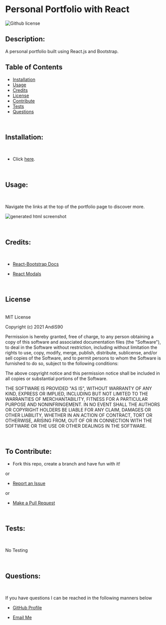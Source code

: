 # Personal Portfolio with React
  
  ![Github license](https://img.shields.io/badge/License-MIT-blue.svg)
  
 
  ## Description:

 A personal portfolio built using React.js and Bootstrap.
  

  ## Table of Contents
  
  - [Installation](#installation) <br>
  - [Usage](#usage) <br>
  - [Credits](#credits) <br>
  - [License](#license) <br>
  - [Contribute](#contributions) <br>
  - [Tests](#tests) <br>
  - [Questions](#questions) <br>
 
  <br>
  
  ## <span id="installation"> Installation: </span>
  <br>


  - Click [here](https://react-portfolio-1990.herokuapp.com/).


 
  <br>
  
  ## <span id="usage"> Usage: </span>
  <br>

Navigate the links at the top of the portfolio page to discover more.

![generated html screenshot](../src/assets/images/screenshot.png) 
  
  <br>  
  
  ## <span id="credits"> Credits: <span>
  
  <br>


  - [React-Bootstrap Docs](https://react-bootstrap.github.io/getting-started/introduction/)
 
  
  - [React Modals](https://react-bootstrap.github.io/components/modal/)

  <br>
  
  ## <span id="license"> License </span>

<br>
MIT License

Copyright (c) 2021 AndiS90

Permission is hereby granted, free of charge, to any person obtaining a copy
of this software and associated documentation files (the "Software"), to deal
in the Software without restriction, including without limitation the rights
to use, copy, modify, merge, publish, distribute, sublicense, and/or sell
copies of the Software, and to permit persons to whom the Software is
furnished to do so, subject to the following conditions:

The above copyright notice and this permission notice shall be included in all
copies or substantial portions of the Software.

THE SOFTWARE IS PROVIDED "AS IS", WITHOUT WARRANTY OF ANY KIND, EXPRESS OR
IMPLIED, INCLUDING BUT NOT LIMITED TO THE WARRANTIES OF MERCHANTABILITY,
FITNESS FOR A PARTICULAR PURPOSE AND NONINFRINGEMENT. IN NO EVENT SHALL THE
AUTHORS OR COPYRIGHT HOLDERS BE LIABLE FOR ANY CLAIM, DAMAGES OR OTHER
LIABILITY, WHETHER IN AN ACTION OF CONTRACT, TORT OR OTHERWISE, ARISING FROM,
OUT OF OR IN CONNECTION WITH THE SOFTWARE OR THE USE OR OTHER DEALINGS IN THE
SOFTWARE. 
  
  <br>
  
  ## <span id="contributions"> To Contribute: </span>
 

  - Fork this repo, create a branch and have fun with it!

  or

  - [Report an Issue](https://github.com/AndiS90/portfolio-with-react/issues)

  or

  - [Make a Pull Request](https://github.com/AndiS90/portfolio-with-react/pulls)
  
  <br>
  
  ## <span id="tests"> Tests: </span>
  
  <br>
  
No Testing


  <br>
  
  ## <span id="questions"> Questions: </span>
  
  <br>

  If you have questions I can be reached in the following manners below
  
  - [GitHub Profile](https://github.com/AndiS90)
  
  
  - [Email Me](andrea.strickland1990@gmail.com)
  
  <br>
